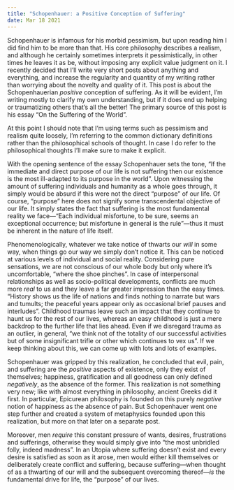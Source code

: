 ```yaml
---
title: "Schopenhauer: a Positive Conception of Suffering"
date: Mar 18 2021
---
```


Schopenhauer is infamous for his morbid pessimism, but upon reading him I did find him to be more than that. His core philosophy describes a realism, and although he certainly sometimes interprets it pessimistically, in other times he leaves it as be, without imposing any explicit value judgment on it. I recently decided that I’ll write very short posts about anything and everything, and increase the regularity and quantity of my writing rather than worrying about the novelty and quality of it. This post is about the Schopenhauerian _positive_ conception of suffering. As it will be evident, I’m writing mostly to clarify my own understanding, but if it does end up helping or traumatizing others that’s all the better! The primary source of this post is his essay “On the Suffering of the World”.

At this point I should note that I’m using terms such as pessimism and realism quite loosely, I’m referring to the common dictionary definitions rather than the philosophical schools of thought. In case I do refer to the philosophical thoughts I’ll make sure to make it explicit.

With the opening sentence of the essay Schopenhauer sets the tone, “If the immediate and direct purpose of our life is not suffering then our existence is the most ill-adapted to its purpose in the world”. Upon witnessing the amount of suffering individuals and humanity as a whole goes through, it simply would be absurd if this were not the direct “purpose” of our life. Of course, “purpose” here does not signify some transcendental objective of our life. It simply states the fact that suffering is the most fundamental reality we face—“Each individual misfortune, to be sure, seems an exceptional occurrence; but misfortune in general is the rule”—thus it must be inherent in the nature of life itself.

Phenomenologically, whatever we take notice of thwarts our _will_ in some way, when things go our way we simply don’t notice it. This can be noticed at various levels of individual and social reality. Considering pure sensations, we are not conscious of our whole body but only where it’s uncomfortable, “where the shoe pinches”. In case of interpersonal relationships as well as socio-political developments, conflicts are much more _real_ to us and they leave a far greater impression than the easy times. “History shows us the life of nations and finds nothing to narrate but wars and tumults; the peaceful years appear only as occasional brief pauses and interludes”. Childhood traumas leave such an impact that they continue to haunt us for the rest of our lives, whereas an easy childhood is just a mere backdrop to the further life that lies ahead. Even if we disregard trauma as an outlier, in general, “we think not of the totality of our successful activities but of some insignificant trifle or other which continues to vex us”. If we keep thinking about this, we can come up with lots and lots of examples.

Schopenhauer was gripped by this realization, he concluded that evil, pain, and suffering are the _positive_ aspects of existence, only they exist of themselves; happiness, gratification and all goodness can only defined _negatively_, as the absence of the former. This realization is not something very new; like with almost everything in philosophy, ancient Greeks did it first. In particular, Epicurean philosophy is founded on this purely _negative_ notion of happiness as the absence of pain. But Schopenhauer went one step further and created a system of metaphysics founded upon this realization, but more on that later on a separate post.

Moreover, men _require_ this constant pressure of wants, desires, frustrations and sufferings, otherwise they would simply give into “the most unbridled folly, indeed madness”. In an Utopia where suffering doesn’t exist and every desire is satisfied as soon as it arose, men would either kill themselves or deliberately create conflict and suffering, because suffering—when thought of as a thwarting of our will and the subsequent overcoming thereof—_is_ the fundamental drive for life, the “purpose” of our lives.
